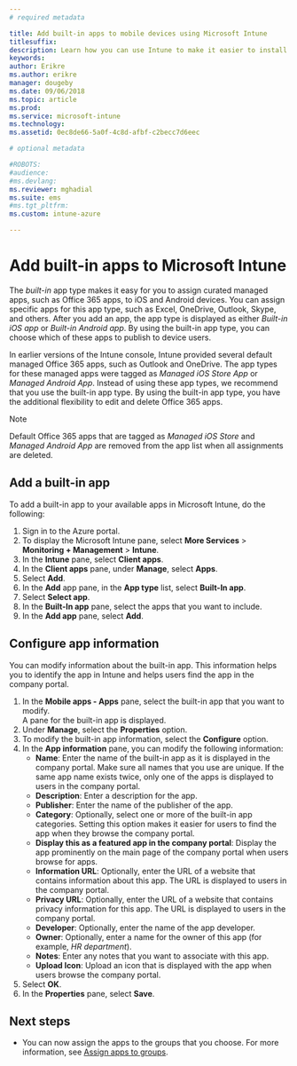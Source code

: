```yaml
---
# required metadata

title: Add built-in apps to mobile devices using Microsoft Intune
titlesuffix: 
description: Learn how you can use Intune to make it easier to install built-in apps mobile devices.
keywords:
author: Erikre
ms.author: erikre
manager: dougeby
ms.date: 09/06/2018
ms.topic: article
ms.prod:
ms.service: microsoft-intune
ms.technology:
ms.assetid: 0ec8de66-5a0f-4c8d-afbf-c2becc7d6eec

# optional metadata

#ROBOTS:
#audience:
#ms.devlang:
ms.reviewer: mghadial
ms.suite: ems
#ms.tgt_pltfrm:
ms.custom: intune-azure

---
```


# Add built-in apps to Microsoft Intune

The *built-in* app type makes it easy for you to assign curated managed apps, such as Office 365 apps, to iOS and Android devices. You can assign specific apps for this app type, such as Excel, OneDrive, Outlook, Skype, and others. After you add an app, the app type is displayed as either *Built-in iOS app* or *Built-in Android app*. By using the built-in app type, you can choose which of these apps to publish to device users.

In earlier versions of the Intune console, Intune provided several default managed Office 365 apps, such as Outlook and OneDrive. The app types for these managed apps were tagged as *Managed iOS Store App* or *Managed Android App*. Instead of using these app types, we recommend that you use the built-in app type. By using the built-in app type, you have the additional flexibility to edit and delete Office 365 apps.

>[!NOTE]
>Default Office 365 apps that are tagged as *Managed iOS Store* and *Managed Android App* are removed from the app list when all assignments are deleted.

## Add a built-in app

To add a built-in app to your available apps in Microsoft Intune, do the following:
1. Sign in to the Azure portal.
2. To display the Microsoft Intune pane, select **More Services** > **Monitoring + Management** > **Intune**.
3. In the **Intune** pane, select **Client apps**.
4. In the **Client apps** pane, under **Manage**, select **Apps**.
5. Select **Add**.
6. In the **Add** app pane, in the **App type** list, select **Built-In app**.
7. Select **Select app**.
8. In the **Built-In app** pane, select the apps that you want to include.
9. In the **Add app** pane, select **Add**.


## Configure app information

You can modify information about the built-in app. This information helps you to identify the app in Intune and helps users find the app in the company portal.
1. In the **Mobile apps - Apps** pane, select the built-in app that you want to modify.  
    A pane for the built-in app is displayed.
2. Under **Manage**, select the **Properties** option.
3. To modify the built-in app information, select the **Configure** option.
4. In the **App information** pane, you can modify the following information:
    - **Name**: Enter the name of the built-in app as it is displayed in the company portal. Make sure all names that you use are unique. If the same app name exists twice, only one of the apps is displayed to users in the company portal.
    - **Description**: Enter a description for the app. 
    - **Publisher**: Enter the name of the publisher of the app.
    - **Category**: Optionally, select one or more of the built-in app categories. Setting this option makes it easier for users to find the app when they browse the company portal.
    - **Display this as a featured app in the company portal**: Display the app prominently on the main page of the company portal when users browse for apps.
    - **Information URL**: Optionally, enter the URL of a website that contains information about this app. The URL is displayed to users in the company portal.
    - **Privacy URL**: Optionally, enter the URL of a website that contains privacy information for this app. The URL is displayed to users in the company portal.
    - **Developer**: Optionally, enter the name of the app developer.
    - **Owner**: Optionally, enter a name for the owner of this app (for example, *HR department*).
    - **Notes**: Enter any notes that you want to associate with this app.
    - **Upload Icon**: Upload an icon that is displayed with the app when users browse the company portal.
4. Select **OK**.
5. In the **Properties** pane, select **Save**.

## Next steps

- You can now assign the apps to the groups that you choose. For more information, see [Assign apps to groups](apps-deploy.md).
